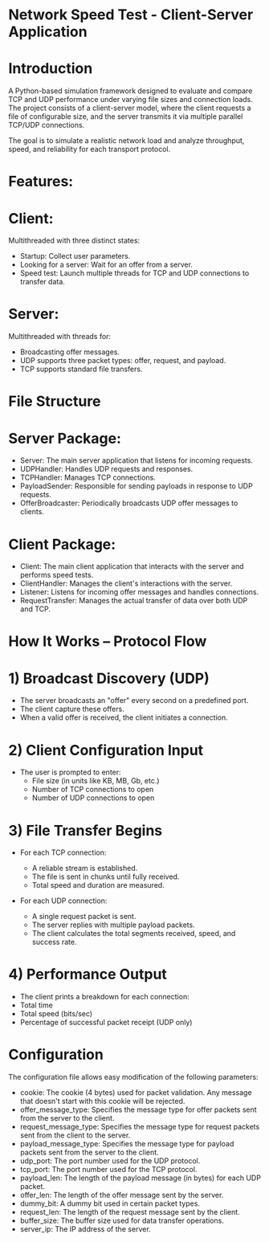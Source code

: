 

# Network Speed Test - Client-Server Application

# Introduction
A Python-based simulation framework designed to evaluate and compare TCP and UDP performance under varying file sizes and connection loads.
The project consists of a client-server model, where the client requests a file of configurable size, and the server transmits it via multiple parallel TCP/UDP connections.

The goal is to simulate a realistic network load and analyze throughput, speed, and reliability for each transport protocol.

# Features:
# Client:
Multithreaded with three distinct states:
- Startup: Collect user parameters.
- Looking for a server: Wait for an offer from a server.
- Speed test: Launch multiple threads for TCP and UDP connections to transfer data.

# Server:
Multithreaded with threads for:
- Broadcasting offer messages.
- UDP supports three packet types: offer, request, and payload.
- TCP supports standard file transfers.

# File Structure
# Server Package:
- Server: The main server application that listens for incoming requests.
- UDPHandler: Handles UDP requests and responses.
- TCPHandler: Manages TCP connections.
- PayloadSender: Responsible for sending payloads in response to UDP requests.
- OfferBroadcaster: Periodically broadcasts UDP offer messages to clients.

# Client Package:
- Client: The main client application that interacts with the server and performs speed tests.
- ClientHandler: Manages the client's interactions with the server.
- Listener: Listens for incoming offer messages and handles connections.
- RequestTransfer: Manages the actual transfer of data over both UDP and TCP.

# How It Works – Protocol Flow
# 1) Broadcast Discovery (UDP)
  - The server broadcasts an "offer" every second on a predefined port.
  - The client capture these offers.
  - When a valid offer is received, the client initiates a connection.

# 2) Client Configuration Input
  - The user is prompted to enter:
    - File size (in units like KB, MB, Gb, etc.)
    - Number of TCP connections to open
    - Number of UDP connections to open

# 3) File Transfer Begins
  - For each TCP connection:
    - A reliable stream is established.
    - The file is sent in chunks until fully received.
    - Total speed and duration are measured.

  - For each UDP connection:
    - A single request packet is sent.
    - The server replies with multiple payload packets.
    - The client calculates the total segments received, speed, and success rate.

# 4) Performance Output
  - The client prints a breakdown for each connection:
  - Total time
  - Total speed (bits/sec)
  - Percentage of successful packet receipt (UDP only)

# Configuration
The configuration file allows easy modification of the following parameters:

- cookie: The cookie (4 bytes) used for packet validation. 
Any message that doesn't start with this cookie will be rejected.
- offer_message_type: Specifies the message type for offer packets sent from the server 
to the client.
- request_message_type: Specifies the message type for request packets sent from the 
client to the server.
- payload_message_type: Specifies the message type for payload packets sent from the 
server to the client.
- udp_port: The port number used for the UDP protocol.
- tcp_port: The port number used for the TCP protocol.
- payload_len: The length of the payload message (in bytes) for each UDP packet.
- offer_len: The length of the offer message sent by the server.
- dummy_bit: A dummy bit used in certain packet types.
- request_len: The length of the request message sent by the client.
- buffer_size: The buffer size used for data transfer operations.
- server_ip: The IP address of the server. 


